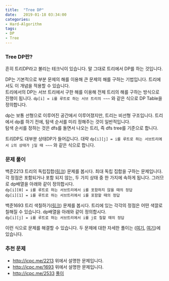 ```yaml
---
title:  "Tree DP"
date:   2019-01-18 03:34:00
categories:
- Hard-Algorithm
tags:
- DP
- Tree
---
```


### Tree DP란?
흔히 트리DP라고 불리는 테크닉이 있습니다. 말 그대로 트리에서 DP를 하는 것입니다.<br>

DP는 기본적으로 부분 문제의 해를 이용해 큰 문제의 해를 구하는 기법입니다. 트리에서도 이 개념을 적용할 수 있습니다.<br>
트리에서의 DP는 서브 트리에서 구한 해를 이용해 전체 트리의 해를 구하는 방식으로 진행이 됩니다. `dp[i] = i를 루트로 하는 서브 트리의 ~~~` 와 같은 식으로 DP Table을 정의합니다.

dp는 보통 선형으로 이루어진 공간에서 이루어졌지만, 트리는 비선형 구조입니다. 트리에서 dp를 하기 전에, 탐색 순서를 미리 정해주는 것이 일반적입니다.<br>
탐색 순서를 정하는 것은 dfs를 돌면서 나오는 트리, 즉 dfs tree를 기준으로 합니다.

트리DP도 대부분 상태DP가 들어갑니다. 대략 `dp[i][j] = i를 루트로 하는 서브트리에서 i의 상태가 j일 때 ~~~` 와 같은 식으로 합니다.

### 문제 풀이
백준2213 트리의 독립집합(<a href = "http://icpc.me/2213">링크</a>) 문제를 봅시다. 최대 독립 집합을 구하는 문제입니다.<br>
각 정점은 포함되거나 포함 되지 않는, 두 가지 상태 중 한 가지에 속하게 됩니다. 그러므로 dp배열을 아래와 같이 정의합시다.<br>
`dp[i][0] = i를 루트로 하는 서브트리에서 i를 포함하지 않을 때의 정답`<br>
`dp[i][1] = i를 루트로 하는 서브트리에서 i를 포함할 때의 정답`

백준1693 트리 색칠하기(<a href = "http://icpc.me/1693">링크</a>) 문제를 봅시다. 트리에 있는 각각의 정점은 어떤 색깔로 칠해질 수 있습니다. dp배열을 아래와 같이 정의합시다.<br>
`dp[i][j] = i를 루트로 하는 서브트리에서 i를 j로 칠할 때의 정답`

이런 식으로 문제를 해결할 수 있습니다. 두 문제에 대한 자세한 풀이는 (<a href = "https://justicehui.github.io/ps/2018/09/10/BOJ2213/">여기</a>, <a href = "https://justicehui.github.io/ps/2019/01/05/BOJ1693/">여기</a>)에 있습니다.

### 추천 문제
* http://icpc.me/2213 위에서 설명한 문제입니다.
* http://icpc.me/1693 위에서 설명한 문제입니다.
* http://icpc.me/2533 <a href = "https://justicehui.github.io/koi/2019/04/11/BOJ2533/">풀이</a>
